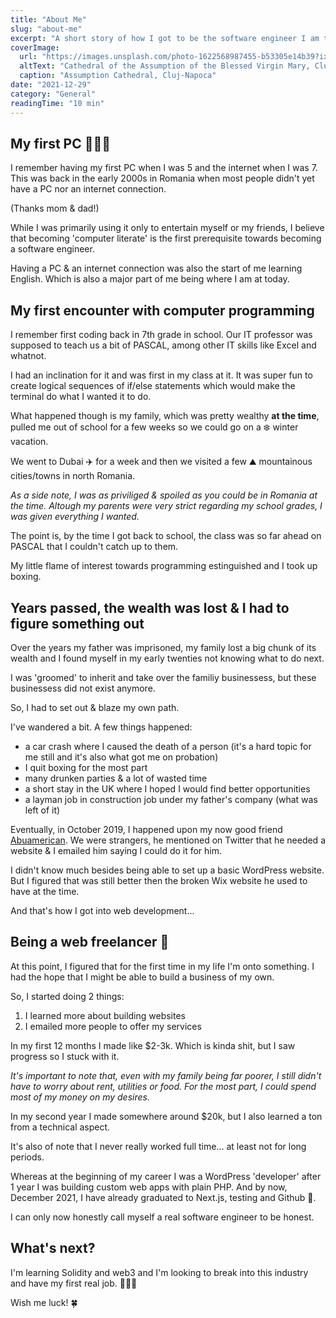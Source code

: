 ```yaml
---
title: "About Me"
slug: "about-me"
excerpt: "A short story of how I got to be the software engineer I am today."
coverImage:
  url: "https://images.unsplash.com/photo-1622568987455-b53305e14b39?ixlib=rb-1.2.1&ixid=MnwxMjA3fDB8MHxwaG90by1wYWdlfHx8fGVufDB8fHx8&auto=format&fit=crop&w=1548&q=80"
  altText: "Cathedral of the Assumption of the Blessed Virgin Mary, Cluj-Napoca"
  caption: "Assumption Cathedral, Cluj-Napoca"
date: "2021-12-29"
category: "General"
readingTime: "10 min"
---
```


## My first PC 👨🏻‍💻

I remember having my first PC when I was 5 and the internet when I was 7. This was back in the early 2000s in Romania when most people didn't yet have a PC nor an internet connection.

(Thanks mom & dad!)

While I was primarily using it only to entertain myself or my friends, I believe that becoming 'computer literate' is the first prerequisite towards becoming a software engineer.

Having a PC & an internet connection was also the start of me learning English. Which is also a major part of me being where I am at today.

## My first encounter with computer programming

I remember first coding back in 7th grade in school. Our IT professor was supposed to teach us a bit of PASCAL, among other IT skills like Excel and whatnot.

I had an inclination for it and was first in my class at it. It was super fun to create logical sequences of if/else statements which would make the terminal do what I wanted it to do.

What happened though is my family, which was pretty wealthy **at the time**, pulled me out of school for a few weeks so we could go on a ❄️ winter vacation.

We went to Dubai ✈️ for a week and then we visited a few ⛰ mountainous cities/towns in north Romania.

_As a side note, I was as priviliged & spoiled as you could be in Romania at the time. Altough my parents were very strict regarding my school grades, I was given everything I wanted._

The point is, by the time I got back to school, the class was so far ahead on PASCAL that I couldn't catch up to them.

My little flame of interest towards programming estinguished and I took up boxing.

## Years passed, the wealth was lost & I had to figure something out

Over the years my father was imprisoned, my family lost a big chunk of its wealth and I found myself in my early twenties not knowing what to do next.

I was 'groomed' to inherit and take over the familiy businessess, but these businessess did not exist anymore.

So, I had to set out & blaze my own path.

I've wandered a bit. A few things happened:

- a car crash where I caused the death of a person (it's a hard topic for me still and it's also what got me on probation)
- I quit boxing for the most part
- many drunken parties & a lot of wasted time
- a short stay in the UK where I hoped I would find better opportunities
- a layman job in construction job under my father's company (what was left of it)

Eventually, in October 2019, I happened upon my now good friend [Abuamerican](https://twitter.com/abuamerican). We were strangers, he mentioned on Twitter that he needed a website & I emailed him saying I could do it for him.

I didn't know much besides being able to set up a basic WordPress website. But I figured that was still better then the broken Wix website he used to have at the time.

And that's how I got into web development...

## Being a web freelancer 🤑

At this point, I figured that for the first time in my life I'm onto something. I had the hope that I might be able to build a business of my own.

So, I started doing 2 things:

1. I learned more about building websites
2. I emailed more people to offer my services

In my first 12 months I made like $2-3k. Which is kinda shit, but I saw progress so I stuck with it.

_It's important to note that, even with my family being far poorer, I still didn't have to worry about rent, utilities or food. For the most part, I could spend most of my money on my desires._

In my second year I made somewhere around $20k, but I also learned a ton from a technical aspect.

It's also of note that I never really worked full time... at least not for long periods.

Whereas at the beginning of my career I was a WordPress 'developer' after 1 year I was building custom web apps with plain PHP. And by now, December 2021, I have already graduated to Next.js, testing and Github 🤯.

I can only now honestly call myself a real software engineer to be honest.

## What's next?

I'm learning Solidity and web3 and I'm looking to break into this industry and have my first real job. 👨🏻‍💼

Wish me luck! 🍀
